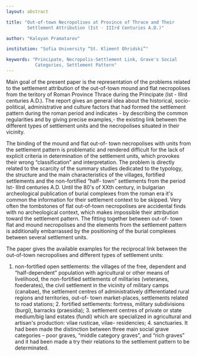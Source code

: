 ```yaml
---
layout: abstract

title: "Out-of-town Necropolises at Province of Thrace and Τheir
        Settlement Attribution (Ιst - IIIrd Centuries A.D.)"

author: "Kaloyan Pramatarov"

institution: "Sofia University “St. Kliment Ohridski”"

keywords: "Principate, Necropolis-Settlement Link, Grave's Social
           Categories, Settlement Pattern"
---
```


Main goal of the present paper is the representation of the problems
related to the settlement attribution of the out-of-town mound and
flat necropolises from the teritory of Roman Province Thrace during
the Principate (Ιst - IIIrd centuries A.D.). The report gives an
general idea about the historical, socio-political, administrative
and culture factors that had formed the settlement pattern during the
roman period and indicates - by describing the common regularities and
by giving precise examples,- the еxisting link between the different
types of settlement units and the necropolises situated in their
vicinity.

Τhe binding of the mound and flat out-of- town necropolises with units
from the settlement pattern is problematic and rendered difficult for
the lack of explicit criteria in determination of the settlement
units, which provokes their wrong “classification” and
interpretation. The problem is directly related to the scarcity of the
summary studies dedicated to the typology, the structure and the main
characteristics of the villages, fortified settlements and the
non-fortified “half- town” settlements from the period Ist- IIIrd
centuries A.D. Until the 80's of XXth century, in bulgarian
archeological publication of burial complexes from the roman era it's
common the information for their settlement context to be
skipped. Very often the tombstones of flat out-of-town necropolises
are accidental finds with no archeological context, which makes
impossible their attribution toward the settlement pattern. The
fitting together between out-of- town flat and mound necropolises and
the elements from the settlement pattern is additionally embarrassed
by the positioning of the burial complexes between several settlement
units.

The paper gives the available examples for the reciprocal link between
the out-of-town necropolises and different types of settlement units:
1. non-fortified open settlements: the villages of the free, dependent
and “half-dependent” population with agricultural or other means of
livelihood, the non-fortified settlements of militaries (veteranes,
foederates), the civil settlement in the vicinity of military camps
(canabae), the settlement centres of administratively differentiated
rural regions and territories, out-of- town market-places, settlements
related to road stations; 2. fortified settlements: fortress, military
subdivisions (burgi), barracks (praesidia); 3. settlement centres of
private or state medium/big land estates (fundi) which are specialized
in agricultural and artisan's production: vilae rusticae, vilae-
residencies; 4. sanctuaries.  It had been made the distinction between
three main social grave categories – poor graves, “middle category
graves”, and “rich graves” and it had been made a try their relations
to the settlement pattern to be determinated.